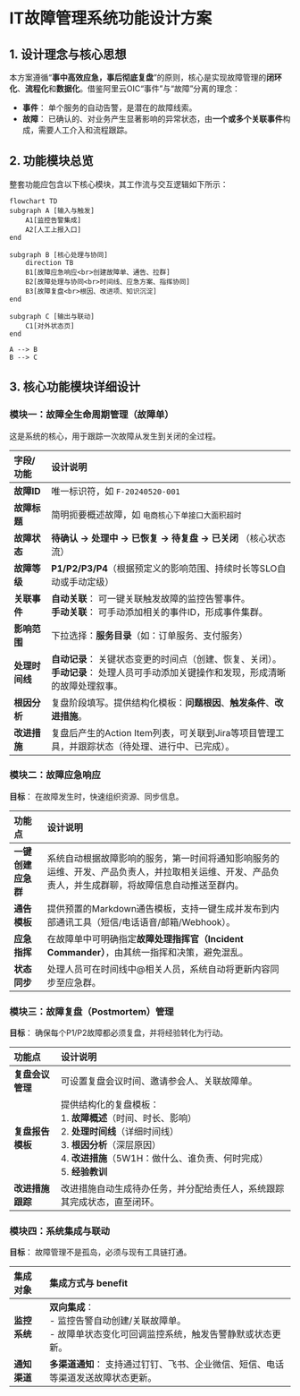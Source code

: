 # IT故障管理系统功能设计方案

## 1. 设计理念与核心思想

本方案遵循“**事中高效应急，事后彻底复盘**”的原则，核心是实现故障管理的**闭环化**、**流程化**和**数据化**。借鉴阿里云OIC“事件”与“故障”分离的理念：

- **事件**： 单个服务的自动告警，是潜在的故障线索。
- **故障**： 已确认的、对业务产生显著影响的异常状态，由**一个或多个关联事件**构成，需要人工介入和流程跟踪。

## 2. 功能模块总览

整套功能应包含以下核心模块，其工作流与交互逻辑如下所示：

```mermaid
flowchart TD
subgraph A [输入与触发]
    A1[监控告警集成]
    A2[人工上报入口]
end

subgraph B [核心处理与协同]
    direction TB
    B1[故障应急响应<br>创建故障单、通告、拉群]
    B2[故障处理与协同<br>时间线、应急方案、指挥协同]
    B3[故障复盘<br>根因、改进项、知识沉淀]
end

subgraph C [输出与联动]
    C1[对外状态页]
end

A --> B
B --> C
```

## 3. 核心功能模块详细设计

### 模块一：故障全生命周期管理（故障单）

这是系统的核心，用于跟踪一次故障从发生到关闭的全过程。

| 字段/功能 | 设计说明 |
| :--- | :--- |
| **故障ID** | 唯一标识符，如 `F-20240520-001` |
| **故障标题** | 简明扼要概述故障，如 `电商核心下单接口大面积超时` |
| **故障状态** | **待确认 -> 处理中 -> 已恢复 -> 待复盘 -> 已关闭** （核心状态流） |
| **故障等级** | **P1/P2/P3/P4**（根据预定义的影响范围、持续时长等SLO自动或手动定级） |
| **关联事件** | **自动关联**： 可一键关联触发故障的监控告警事件。<br>**手动关联**： 可手动添加相关的事件ID，形成事件集群。 |
| **影响范围** | 下拉选择：**服务目录**（如：订单服务、支付服务）
| **处理时间线** | **自动记录**： 关键状态变更的时间点（创建、恢复、关闭）。<br>**手动记录**： 处理人员可手动添加关键操作和发现，形成清晰的故障处理叙事。 |
| **根因分析** | 复盘阶段填写。提供结构化模板：**问题根因**、**触发条件**、**改进措施**。 |
| **改进措施** | 复盘后产生的Action Item列表，可关联到Jira等项目管理工具，并跟踪状态（待处理、进行中、已完成）。 |

### 模块二：故障应急响应

**目标**： 在故障发生时，快速组织资源、同步信息。

| 功能点 | 设计说明 |
| :--- | :--- |
| **一键创建应急群** | 系统自动根据故障影响的服务，第一时间将通知影响服务的运维、开发、产品负责人，并拉取相关运维、开发、产品负责人，并生成群聊，将故障信息自动推送至群内。 |
| **通告模板** | 提供预置的Markdown通告模板，支持一键生成并发布到内部通讯工具（短信/电话语音/邮箱/Webhook）。 |
| **应急指挥** | 在故障单中可明确指定**故障处理指挥官（Incident Commander）**，由其统一指挥和决策，避免混乱。 |
| **状态同步** | 处理人员可在时间线中@相关人员，系统自动将更新内容同步至应急群。 |

### 模块三：故障复盘（Postmortem）管理

**目标**： 确保每个P1/P2故障都必须复盘，并将经验转化为行动。

| 功能点 | 设计说明 |
| :--- | :--- |
| **复盘会议管理** | 可设置复盘会议时间、邀请参会人、关联故障单。 |
| **复盘报告模板** | 提供结构化的复盘模板：<br>1. **故障概述**（时间、时长、影响）<br>2. **处理时间线**（详细时间线）<br>3. **根因分析**（深层原因）<br>4. **改进措施**（5W1H：做什么、谁负责、何时完成）<br>5. **经验教训** |
| **改进措施跟踪** | 改进措施自动生成待办任务，并分配给责任人，系统跟踪其完成状态，直至闭环。 |


### 模块四：系统集成与联动

**目标**： 故障管理不是孤岛，必须与现有工具链打通。

| 集成对象 | 集成方式与 benefit |
| :--- | :--- |
| **监控系统** | **双向集成**：<br>- 监控告警自动创建/关联故障单。<br>- 故障单状态变化可回调监控系统，触发告警静默或状态更新。 |
| **通知渠道** | **多渠道通知**： 支持通过钉钉、飞书、企业微信、短信、电话等渠道发送故障状态更新。 